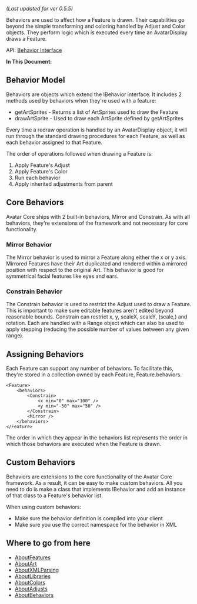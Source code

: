 _(Last updated for ver 0.5.5)_

Behaviors are used to affect how a Feature is drawn.  Their capabilities go beyond the simple transforming and coloring handled by Adjust and Color objects. They perform logic which is executed every time an AvatarDisplay draws a Feature.

API: [Behavior Interface](http://www.myavatareditor.com/avatarcore/docs/index.html?com/myavatareditor/avatarcore/IBehavior.html&com/myavatareditor/avatarcore/class-list.html)

**In This Document:**



## Behavior Model ##

Behaviors are objects which extend the IBehavior interface.  It includes 2 methods used by behaviors when they're used with a feature:
  * getArtSprites - Returns a list of ArtSprites used to draw the Feature
  * drawArtSprite - Used to draw each ArtSprite defined by getArtSprites

Every time a redraw operation is handled by an AvatarDisplay object, it will run through the standard drawing procedures for each Feature, as well as each behavior assigned to that Feature.

The order of operations followed when drawing a Feature is:
  1. Apply Feature's Adjust
  1. Apply Feature's Color
  1. Run each behavior
  1. Apply inherited adjustments from parent


## Core Behaviors ##

Avatar Core ships with 2 built-in behaviors, Mirror and Constrain.  As with all behaviors, they're extensions of the framework and not necessary for core functionality.

### Mirror Behavior ###

The Mirror behavior is used to mirror a Feature along either the x or y axis.  Mirrored Features have their Art duplicated and rendered within a mirrored position with respect to the original Art.  This behavior is good for symmetrical facial features like eyes and ears.

### Constrain Behavior ###

The Constrain behavior is used to restrict the Adjust used to draw a Feature.  This is important to make sure editable features aren't edited beyond reasonable bounds.  Constrain can restrict x, y, scaleX, scaleY, (scale,) and rotation.  Each are handled with a Range object which can also be used to apply stepping (reducing the possible number of values between any given range).


## Assigning Behaviors ##

Each Feature can support any number of behaviors.  To facilitate this, they're stored in a collection owned by each Feature, Feature.behaviors.

```
<Feature>
	<behaviors>
		<Constrain>
			<x min="0" max="100" />
			<y min="-50" max="50" />
		</Constrain>
		<Mirror />
	</behaviors>
</Feature>
```

The order in which they appear in the behaviors list represents the order in which those behaviors are executed when the Feature is drawn.


## Custom Behaviors ##

Behaviors are extensions to the core functionality of the Avatar Core framework.  As a result, it can be easy to make custom behaviors.  All you need to do is make a class that implements IBehavior and add an instance of that class to a Feature's behavior list.

When using custom behaviors:
  * Make sure the behavior definition is compiled into your client
  * Make sure you use the correct namespace for the behavior in XML


## Where to go from here ##
  * [AboutFeatures](AboutFeatures.md)
  * [AboutArt](AboutArt.md)
  * [AboutXMLParsing](AboutXMLParsing.md)
  * [AboutLibraries](AboutLibraries.md)
  * [AboutColors](AboutColors.md)
  * [AboutAdjusts](AboutAdjusts.md)
  * [AboutBehaviors](AboutBehaviors.md)